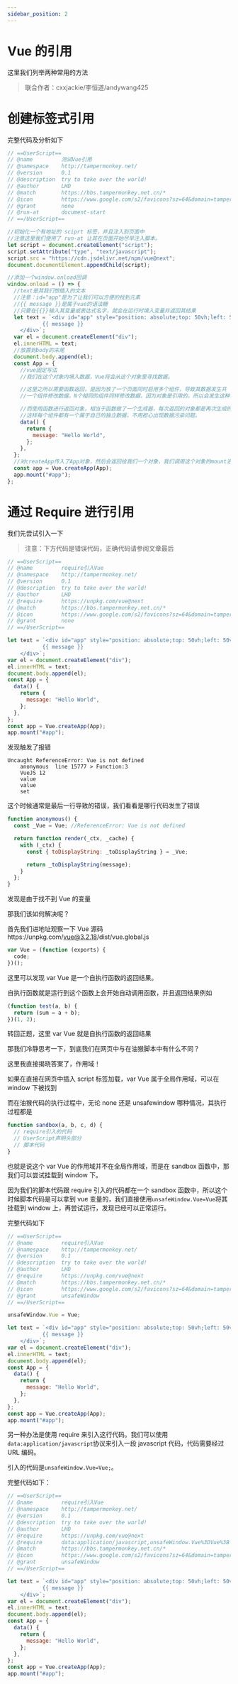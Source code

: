 ```yaml
---
sidebar_position: 2
---
```


# Vue 的引用

这里我们列举两种常用的方法

> 联合作者：cxxjackie/李恒道/andywang425

# 创建标签式引用

完整代码及分析如下

```js
// ==UserScript==
// @name         测试Vue引用
// @namespace    http://tampermonkey.net/
// @version      0.1
// @description  try to take over the world!
// @author       LHD
// @match        https://bbs.tampermonkey.net.cn/*
// @icon         https://www.google.com/s2/favicons?sz=64&domain=tampermonkey.net.cn
// @grant        none
// @run-at       document-start
// ==/UserScript==

//初始化一个有地址的 sciprt 标签，并且注入到页面中
//注意这里我们使用了 run-at 让其在页面开始尽早注入脚本。
let script = document.createElement("script");
script.setAttribute("type", "text/javascript");
script.src = "https://cdn.jsdelivr.net/npm/vue@next";
document.documentElement.appendChild(script);

//添加一个window.onload回调
window.onload = () => {
  //text是其我们想插入的文本
  //注意：id="app"是为了让我们可以方便的找到元素
  //{{ message }}是属于vue的语法糖
  //只要在{{}}输入其变量或表达式名字，就会在运行时填入变量并返回其结果
  let text = `<div id="app" style="position: absolute;top: 50vh;left: 50vw;background:#fb7d7d;width: 100px;height: 100px;">
           {{ message }}
    </div>`;
  var el = document.createElement("div");
  el.innerHTML = text;
  //放置到body的末尾
  document.body.append(el);
  const App = {
    //vue固定写法
    //我们在这个对象内填入数据，Vue将会从这个对象里寻找数据。

    //这里之所以需要函数返回，是因为放了一个页面同时启用多个组件，导致其数据发生共
    //一个组件修改数据，N个相同的组件同样修改数据，因为对象是引用的，所以会发生这种情况。

    //而使用函数进行返回对象，相当于函数做了一个生成器，每次返回的对象都是再次生成的
    //这样每个组件都有一个属于自己的独立数据，不用担心出现数据污染问题。
    data() {
      return {
        message: "Hello World",
      };
    },
  };
  //对createApp传入了App对象，然后会返回给我们一个对象，我们调用这个对象的mount进行挂载，这部分属于固定写法
  const app = Vue.createApp(App);
  app.mount("#app");
};
```

# 通过 Require 进行引用

我们先尝试引入一下

> 注意：下方代码是错误代码，正确代码请参阅文章最后

```js
// ==UserScript==
// @name         require引入Vue
// @namespace    http://tampermonkey.net/
// @version      0.1
// @description  try to take over the world!
// @author       LHD
// @require      https://unpkg.com/vue@next
// @match        https://bbs.tampermonkey.net.cn/*
// @icon         https://www.google.com/s2/favicons?sz=64&domain=tampermonkey.net.cn
// @grant        none
// ==/UserScript==

let text = `<div id="app" style="position: absolute;top: 50vh;left: 50vw;background:#fb7d7d;width: 100px;height: 100px;">
           {{ message }}
    </div>`;
var el = document.createElement("div");
el.innerHTML = text;
document.body.append(el);
const App = {
  data() {
    return {
      message: "Hello World",
    };
  },
};
const app = Vue.createApp(App);
app.mount("#app");
```

发现触发了报错

```
Uncaught ReferenceError: Vue is not defined
    anonymous  line 15777 > Function:3
    VueJS 12
    value
    value
    set
```

这个时候通常是最后一行导致的错误，我们看看是哪行代码发生了错误

```js
function anonymous() {
  const _Vue = Vue; //ReferenceError: Vue is not defined

  return function render(_ctx, _cache) {
    with (_ctx) {
      const { toDisplayString: _toDisplayString } = _Vue;

      return _toDisplayString(message);
    }
  };
}
```

发现是由于找不到 Vue 的变量

那我们该如何解决呢？

首先我们进地址观察一下 Vue 源码https://unpkg.com/vue@3.2.18/dist/vue.global.js

```js
var Vue = (function (exports) {
  code;
})();
```

这里可以发现 var Vue 是一个自执行函数的返回结果。

自执行函数就是运行到这个函数上会开始自动调用函数，并且返回结果例如

```js
(function test(a, b) {
  return (sum = a + b);
})(1, 2);
```

转回正题，这里 var Vue 就是自执行函数的返回结果

那我们冷静思考一下，到底我们在网页中与在油猴脚本中有什么不同？

这里我直接揭晓答案了，作用域！

如果在直接在网页中插入 script 标签加载，var Vue 属于全局作用域，可以在 window 下被找到

而在油猴代码的执行过程中，无论 none 还是 unsafewindow 哪种情况，其执行过程都是

```js
function sandbox(a, b, c, d) {
  // require引入的代码
  // UserScript声明头部分
  // 脚本代码
}
```

也就是说这个 var Vue 的作用域并不在全局作用域，而是在 sandbox 函数中，那我们可以尝试挂载到 window 下。

因为我们的脚本代码跟 require 引入的代码都在一个 sandbox 函数中，所以这个时候脚本代码是可以拿到 vue 变量的，我们直接使用`unsafeWindow.Vue=Vue`将其挂载到 window 上，再尝试运行，发现已经可以正常运行。

完整代码如下

```js
// ==UserScript==
// @name         require引入Vue
// @namespace    http://tampermonkey.net/
// @version      0.1
// @description  try to take over the world!
// @author       LHD
// @require      https://unpkg.com/vue@next
// @match        https://bbs.tampermonkey.net.cn/*
// @icon         https://www.google.com/s2/favicons?sz=64&domain=tampermonkey.net.cn
// @grant        unsafeWindow
// ==/UserScript==

unsafeWindow.Vue = Vue;

let text = `<div id="app" style="position: absolute;top: 50vh;left: 50vw;background:#fb7d7d;width: 100px;height: 100px;">
           {{ message }}
    </div>`;
var el = document.createElement("div");
el.innerHTML = text;
document.body.append(el);
const App = {
  data() {
    return {
      message: "Hello World",
    };
  },
};
const app = Vue.createApp(App);
app.mount("#app");
```

另一种办法是使用 require 来引入这行代码。我们可以使用`data:application/javascript`协议来引入一段 javascript 代码，代码需要经过 URL 编码。

引入的代码是`unsafeWindow.Vue=Vue;`。

完整代码如下：

```js
// ==UserScript==
// @name         require引入Vue
// @namespace    http://tampermonkey.net/
// @version      0.1
// @description  try to take over the world!
// @author       LHD
// @require      https://unpkg.com/vue@next
// @require      data:application/javascript,unsafeWindow.Vue%3DVue%3B
// @match        https://bbs.tampermonkey.net.cn/*
// @icon         https://www.google.com/s2/favicons?sz=64&domain=tampermonkey.net.cn
// @grant        unsafeWindow
// ==/UserScript==

let text = `<div id="app" style="position: absolute;top: 50vh;left: 50vw;background:#fb7d7d;width: 100px;height: 100px;">
           {{ message }}
    </div>`;
var el = document.createElement("div");
el.innerHTML = text;
document.body.append(el);
const App = {
  data() {
    return {
      message: "Hello World",
    };
  },
};
const app = Vue.createApp(App);
app.mount("#app");
```
